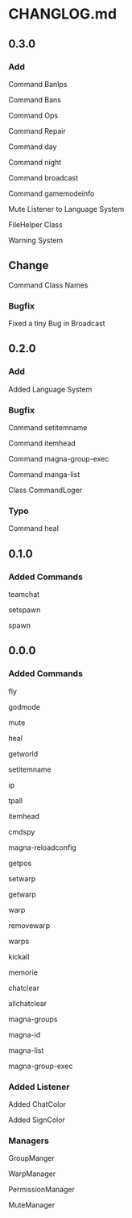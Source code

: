 # CHANGLOG.md

## 0.3.0

### Add

Command BanIps

Command Bans

Command Ops

Command Repair

Command day

Command night

Command broadcast

Command gamemodeinfo

Mute Listener to Language System

FileHelper Class

Warning System

## Change

Command Class Names

### Bugfix

Fixed a tiny Bug in Broadcast

## 0.2.0

### Add

Added Language System

### Bugfix

Command setitemname

Command itemhead

Command magna-group-exec

Command manga-list

Class CommandLoger

### Typo

Command heal

## 0.1.0

### Added Commands

teamchat

setspawn

spawn

## 0.0.0

### Added Commands

fly

godmode

mute

heal

getworld

setitemname

ip

tpall

itemhead

cmdspy

magna-reloadconfig

getpos

setwarp

getwarp

warp

removewarp

warps

kickall

memorie

chatclear

allchatclear

magna-groups

magna-id

magna-list

magna-group-exec

### Added Listener

Added ChatColor

Added SignColor

### Managers

GroupManger

WarpManager

PermissionManager

MuteManager
